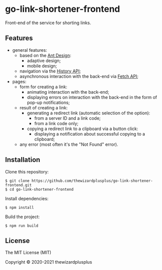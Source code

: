 # go-link-shortener-frontend

Front-end of the service for shorting links.

## Features

- general features:
  - based on the [Ant Design](https://ant.design/):
    - adaptive design;
    - mobile design;
  - navigation via the [History API](https://developer.mozilla.org/en-US/docs/Web/API/History_API);
  - asynchronous interaction with the back-end via [Fetch API](https://developer.mozilla.org/en-US/docs/Web/API/Fetch_API);
- pages:
  - form for creating a link:
    - animating interaction with the back-end;
    - displaying errors on interaction with the back-end in the form of pop-up notifications;
  - result of creating a link:
    - generating a redirect link (automatic selection of the option):
      - from a server ID and a link code;
      - from a link code only;
    - copying a redirect link to a clipboard via a button click:
      - displaying a notification about successful copying to a clipboard;
  - any error (most often it's the "Not Found" error).

## Installation

Clone this repository:

```
$ git clone https://github.com/thewizardplusplus/go-link-shortener-frontend.git
$ cd go-link-shortener-frontend
```

Install dependencies:

```
$ npm install
```

Build the project:

```
$ npm run build
```

## License

The MIT License (MIT)

Copyright &copy; 2020-2021 thewizardplusplus
